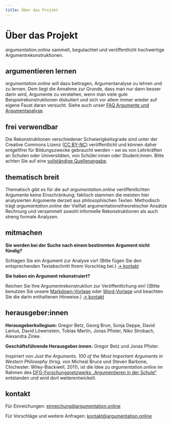 ```yaml
---
title: Über das Projekt
---
```


# Über das Projekt

_argumentation.online_ sammelt, begutachtet und veröffentlicht hochwertige Argumentrekonstruktionen.

## argumentieren lernen

_argumentation.online_ will dazu beitragen, Argumentanalyse zu lehren und zu lernen. Dem liegt die Annahme zur Grunde, dass man nur dann besser darin wird, Argumente zu verstehen, wenn man viele gute Beispielrekonstruktionen diskutiert und sich vor allem immer wieder auf eigene Faust daran versucht. Siehe auch unser [FAQ Argumente und Argumentanalyse](faq/).

## frei verwendbar

Die Rekonstruktionen verschiedener Schwierigkeitsgrade sind unter der Creative Commons Lizenz ([CC BY-NC](http://creativecommons.org/licenses/by-nc/4.0/)) veröffentlicht und können daher entgeltfrei für Bildungszwecke gebraucht werden – sei es von Lehrkräften an Schulen oder Universitäten, von Schüler:innen oder Student:innen. Bitte achten Sie auf eine [vollständige Quellenangabe](https://www.academics.de/ratgeber/zitierregeln-wissenschaft-korrekt-zitieren).

## thematisch breit

Thematisch gibt es für die auf _argumentation.online_ veröffentlichten Argumente keine Einschränkung; faktisch stammen die meisten hier analysierten Argumente derzeit aus philosophischen Texten. Methodisch trägt _argumantation.online_ der Vielfalt argumentationstheoretischer Ansätze Rechnung und versammelt sowohl informelle Rekonstruktionen als auch streng formale Analysen.

## mitmachen

**Sie werden bei der Suche nach einem bestimmten Argument nicht fündig?**

Schlagen Sie ein Argument zur Analyse vor! (Bitte fügen Sie den entsprechenden Textabschnitt Ihrem Vorschlag bei.) [→ kontakt](#kontakt)

**Sie haben ein Argument rekonstruiert?**

Reichen Sie Ihre Argumentrekonstruktion zur Veröffentlichung ein! ((Bitte benutzen Sie unsere [Markdown-Vorlage](link) oder [Word-Vorlage](link) und beachten Sie die darin enthaltenen Hinweise.) [→ kontakt](#kontakt)

## herausgeber:innen

**Herausgeberkollegium:** Gregor Betz, Georg Brun, Sonja Deppe, David Lanius, David Löwenstein, Tobias Martin, Jonas Pfister, Niko Strobach, Alexandra Zinke.

**Geschäftsführende Herausgeber:innen:** Gregor Betz und Jonas Pfister.

Inspiriert von _Just the Arguments. 100 of the Most Important Arguments in Western Philosophy_ (hrsg. von Micheal Bruce und Steven Barbone, Chichester: Wiley-Blackwell, 2011), ist die Idee zu _argumentation.online_ im Rahmen des [DFG-Forschungsnetzwerks „Argumentieren in der Schule“](link) entstanden und wird dort weiterentwickelt.

## kontakt

Für Einreichungen: [einreichung@argumentation.online](mailto:einreichung@argumentation.online)

Für Vorschläge und weitere Anfragen: [kontakt@argumentation.online](mailto:kontakt@argumentation.online)
